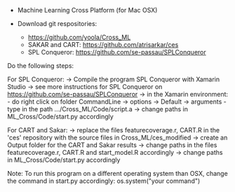- Machine Learning Cross Platform (for Mac OSX)

- Download git respositories: 
	- https://github.com/yoola/Cross_ML
	- SAKAR and CART: https://github.com/atrisarkar/ces
	- SPL Conqueror: https://github.com/se-passau/SPLConqueror


Do the following steps:

For SPL Conqueror:
-> Compile the program SPL Conqueror with Xamarin Studio
-> see more instructions for SPL Conqueror on https://github.com/se-passau/SPLConqueror
-> in the Xamarin environment:
	- do right click on folder CommandLine -> options -> Default -> arguments
	- type in the path .../Cross_ML/Code/script.a
-> change paths in ML_Cross/Code/start.py accordingly


For CART and Sakar:
-> replace the files featurecoverage.r, CART.R in the 'ces' repository with the source files in Cross_ML/ces_modified
-> create an Output folder for the CART and Sakar results
-> change paths in the files featurecoverage.r, CART.R and start_model.R accordingly
-> change paths in ML_Cross/Code/start.py accordingly


Note: To run this program on a different operating system than OSX, change the command in start.py accordingly: os.system("your command")
